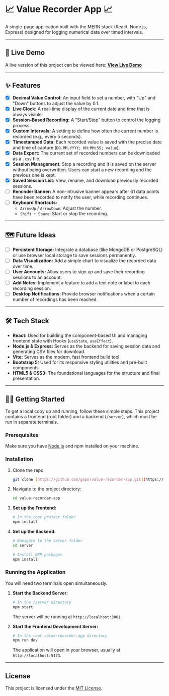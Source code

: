 # 📈 Value Recorder App 📈

A single-page application built with the MERN stack (React, Node.js, Express) designed for logging numerical data over timed intervals.

---

## 🚀 Live Demo

A live version of this project can be viewed here: **[View Live Demo](link.will.go.here)**

---

## ✨ Features

* [x] **Decimal Value Control:** An input field to set a number, with "Up" and "Down" buttons to adjust the value by 0.1.
* [x] **Live Clock:** A real-time display of the current date and time that is always visible.
* [x] **Session-Based Recording:** A "Start/Stop" button to control the logging process.
* [x] **Custom Intervals:** A setting to define how often the current number is recorded (e.g., every 5 seconds).
* [x] **Timestamped Data:** Each recorded value is saved with the precise date and time of capture (`DD.MM.YYYY; HH:MM:SS; value`).
* [x] **Data Export:** The current set of recorded numbers can be downloaded as a `.csv` file.
* [x] **Session Management:** Stop a recording and it is saved on the server without being overwritten. Users can start a new recording and the previous one is kept.
* [x] **Saved Session List:** View, rename, and download previously recorded sessions.
* [ ] **Reminder Banner:** A non-intrusive banner appears after 61 data points have been recorded to notify the user, while recording continues.
* [ ] **Keyboard Shortcuts:**
    * `ArrowUp` / `ArrowDown`: Adjust the number.
    * `Shift + Space`: Start or stop the recording.

---

## 🗺️ Future Ideas

* [ ] **Persistent Storage:** Integrate a database (like MongoDB or PostgreSQL) or use browser local storage to save sessions permanently.
* [ ] **Data Visualization:** Add a simple chart to visualize the recorded data over time.
* [ ] **User Accounts:** Allow users to sign up and save their recording sessions to an account.
* [ ] **Add Notes:** Implement a feature to add a text note or label to each recording session.
* [ ] **Desktop Notifications:** Provide browser notifications when a certain number of recordings has been reached.

---

## 🛠️ Tech Stack

* **React:** Used for building the component-based UI and managing frontend state with Hooks (`useState`, `useEffect`).
* **Node.js & Express:** Serves as the backend for saving session data and generating CSV files for download.
* **Vite:** Serves as the modern, fast frontend build tool.
* **Bootstrap 5:** Used for its responsive styling utilities and pre-built components.
* **HTML5 & CSS3:** The foundational languages for the structure and final presentation.

---

## 🧑‍💻 Getting Started

To get a local copy up and running, follow these simple steps. This project contains a frontend (root folder) and a backend (`/server`), which must be run in separate terminals.

### Prerequisites

Make sure you have [Node.js](https://nodejs.org/) and npm installed on your machine.

### Installation

1.  Clone the repo:
    ```bash
    git clone [https://github.com/gapn/value-recorder-app.git](https://github.com/gapn/value-recorder-app.git)
    ```
2.  Navigate to the project directory:
    ```bash
    cd value-recorder-app
    ```
3.  **Set up the Frontend:**
    ```bash
    # In the root project folder
    npm install
    ```
4.  **Set up the Backend:**
    ```bash
    # Navigate to the server folder
    cd server

    # Install NPM packages
    npm install
    ```

### Running the Application

You will need two terminals open simultaneously.

1.  **Start the Backend Server:**
    ```bash
    # In the /server directory
    npm start
    ```
    The server will be running at `http://localhost:3001`.

2.  **Start the Frontend Development Server:**
    ```bash
    # In the root value-recorder-app directory
    npm run dev
    ```
    The application will open in your browser, usually at `http://localhost:5173`.

---

## License

This project is licensed under the [MIT License](./LICENSE.txt).